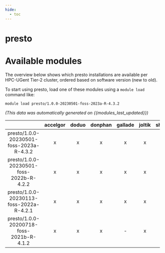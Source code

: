 ```yaml
---
hide:
  - toc
---
```


presto
======

# Available modules


The overview below shows which presto installations are available per HPC-UGent Tier-2 cluster, ordered based on software version (new to old).

To start using presto, load one of these modules using a `module load` command like:

```shell
module load presto/1.0.0-20230501-foss-2023a-R-4.3.2
```

*(This data was automatically generated on {{modules_last_updated}})*  

| |accelgor|doduo|donphan|gallade|joltik|shinx|skitty|
| :---: | :---: | :---: | :---: | :---: | :---: | :---: | :---: |
|presto/1.0.0-20230501-foss-2023a-R-4.3.2|x|x|x|x|x|x|x|
|presto/1.0.0-20230501-foss-2022b-R-4.2.2|x|x|x|x|x|-|-|
|presto/1.0.0-20230113-foss-2022a-R-4.2.1|x|x|x|x|x|-|-|
|presto/1.0.0-20200718-foss-2021b-R-4.1.2|x|x|x|-|x|-|-|
